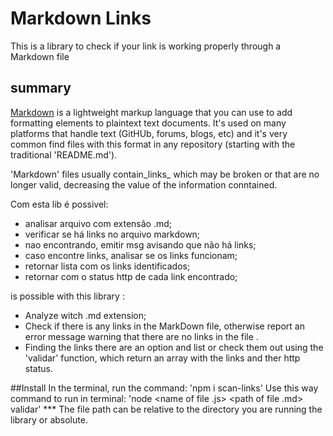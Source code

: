 # Markdown Links

This is a library to check if your link is working properly through a Markdown file
## summary 
[Markdown](https://pt.wikipedia.org/wiki/Markdown) is a lightweight markup language
that you can use to add formatting elements to plaintext text documents. It's used on 
many platforms that handle text (GitHUb, forums, blogs, etc) and it's very common 
find files with this format in any repository (starting with the traditional 'README.md').

'Markdown' files usually contain_links_ which may be broken or that are no longer 
valid, decreasing the value of the information conntained.

Com esta lib é possivel:
- analisar arquivo com extensão .md;
- verificar se há links no arquivo markdown;
- nao encontrando, emitir msg avisando que não há links;
- caso encontre links, analisar se os links funcionam;
- retornar lista com os links identificados;
- retornar com o status http de cada link encontrado;


is possible with this library :
- Analyze witch .md extension;
- Check if there is any links in the MarkDown file, otherwise report an error message warning
that there are no links in the file .
- Finding the links there are an option and list or check them out
using the 'validar' function, which return an array with the links and ther http status.

##Install
In the terminal, run the command:
'npm i scan-links'
Use this way command to run in terminal:
'node <name of  file .js> <path of file .md> validar'
*** The file path can be relative to the directory you are running the library or absolute.



